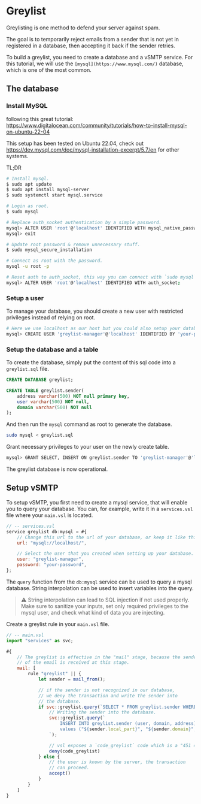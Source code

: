 # Greylist

Greylisting is one method to defend your server against spam.

The goal is to temporarily reject emails from a sender that is not yet in registered in a database, then accepting it back if the sender retries.

To build a greylist, you need to create a database and a vSMTP service. For this tutorial, we will use the `[mysql](https://www.mysql.com/)` database, which is one of the most common.

## The database

### Install MySQL

following this great tutorial: <https://www.digitalocean.com/community/tutorials/how-to-install-mysql-on-ubuntu-22-04>

This setup has been tested on Ubuntu 22.04, check out <https://dev.mysql.com/doc/mysql-installation-excerpt/5.7/en> for other systems.

TL;DR

```sh
# Install mysql.
$ sudo apt update
$ sudo apt install mysql-server
$ sudo systemctl start mysql.service

# Login as root.
$ sudo mysql

# Replace auth_socket authentication by a simple password.
mysql> ALTER USER 'root'@'localhost' IDENTIFIED WITH mysql_native_password BY 'your-password';
mysql> exit

# Update root password & remove unnecessary stuff.
$ sudo mysql_secure_installation

# Connect as root with the password.
mysql -u root -p

# Reset auth to auth_socket, this way you can connect with `sudo mysql`
mysql> ALTER USER 'root'@'localhost' IDENTIFIED WITH auth_socket;
```

### Setup a user

To manage your database, you should create a new user with restricted privileges instead of relying on root.

```sh
# Here we use localhost as our host but you could also setup your database on another server.
mysql> CREATE USER 'greylist-manager'@'localhost' IDENTIFIED BY 'your-password';
```

### Setup the database and a table

To create the database, simply put the content of this sql code into a `greylist.sql` file.

```sql
CREATE DATABASE greylist;

CREATE TABLE greylist.sender(
    address varchar(500) NOT null primary key,
    user varchar(500) NOT null,
    domain varchar(500) NOT null
);
```

And then run the `mysql` command as root to generate the database.

```sh
sudo mysql < greylist.sql
```

Grant necessary privileges to your user on the newly create table.

```sh
mysql> GRANT SELECT, INSERT ON greylist.sender TO 'greylist-manager'@'localhost';
```

The greylist database is now operational.

## Setup vSMTP

To setup vSMTP, you first need to create a mysql service, that will enable you to query your database. You can, for example, write it in a `services.vsl` file where your `main.vsl` is located.

```js
// -- services.vsl
service greylist db:mysql = #{
    // Change this url to the url of your database, or keep it like this if the 'greylist-manager' user is setup on localhost.
    url: "mysql://localhost/",

    // Select the user that you created when setting up your database.
    user: "greylist-manager",
    password: "your-password",
};
```

The `query` function from the `db:mysql` service can be used to query a mysql database. String interpolation can be used to insert variables into the query.

> ⚠️ String interpolation can lead to SQL injection if not used properly. Make sure to sanitize your inputs, set only required privileges to the mysql user, and check what kind of data you are injecting.

Create a greylist rule in your `main.vsl` file.

```js
// -- main.vsl
import "services" as svc;

#{
    // The greylist is effective in the "mail" stage, because the sender
    // of the email is received at this stage.
    mail: [
        rule "greylist" || {
            let sender = mail_from();

            // if the sender is not recognized in our database,
            // we deny the transaction and write the sender into
            // the database.
            if svc::greylist.query(`SELECT * FROM greylist.sender WHERE address = '${sender}';`) == [] {
                // Writing the sender into the database.
                svc::greylist.query(`
                    INSERT INTO greylist.sender (user, domain, address)
                    values ("${sender.local_part}", "${sender.domain}", "${sender}");
                `);

                // vsl exposes a `code_greylist` code which is a "451 4.7.1" enhanced code.
                deny(code_greylist)
            } else {
                // the user is known by the server, the transaction
                // can proceed.
                accept()
            }
        }
    ]
}
```
